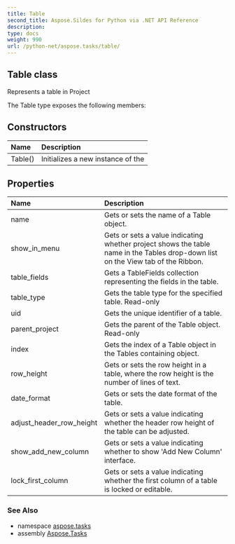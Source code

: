 ```yaml
---
title: Table
second_title: Aspose.Sildes for Python via .NET API Reference
description: 
type: docs
weight: 990
url: /python-net/aspose.tasks/table/
---
```


## Table class

Represents a table in Project

The Table type exposes the following members:
## Constructors
| Name | Description |
| :- | :- |
|Table()|Initializes a new instance of the|
## Properties
| Name | Description |
| :- | :- |
|name|Gets or sets the name of a Table object.|
|show_in_menu|Gets or sets a value indicating whether project shows the table name in the Tables drop-down list on the View tab of the Ribbon.|
|table_fields|Gets a TableFields collection representing the fields in the table.|
|table_type|Gets the table type for the specified table. Read-only|
|uid|Gets the unique identifier of a table.|
|parent_project|Gets the parent of the Table object. <br/>            Read-only|
|index|Gets the index of a Table object in the Tables containing object.|
|row_height|Gets or sets the row height in a table, where the row height is the number of lines of text.|
|date_format|Gets or sets the date format of the table.|
|adjust_header_row_height|Gets or sets a value indicating whether the header row height of the table can be adjusted.|
|show_add_new_column|Gets or sets a value indicating whether to show 'Add New Column' interface.|
|lock_first_column|Gets or sets a value indicating whether the first column of a table is locked or editable.|

### See Also

* namespace [aspose.tasks](../../aspose.tasks/)
* assembly [Aspose.Tasks](/tasks/python-net/)

